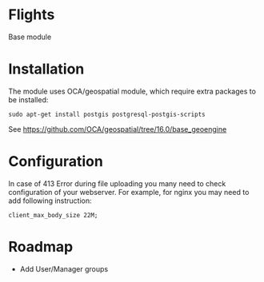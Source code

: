 # Flights

Base module


# Installation

The module uses OCA/geospatial module, which require extra packages to be installed:

```
sudo apt-get install postgis postgresql-postgis-scripts
```

See https://github.com/OCA/geospatial/tree/16.0/base_geoengine



# Configuration

In case of 413 Error during file uploading you many need to check configuration of your webserver. For example, for nginx you may need to add following instruction:

```
client_max_body_size 22M;

```

# Roadmap

* Add User/Manager groups

